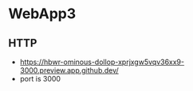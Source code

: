 # WebApp3

## HTTP

- https://hbwr-ominous-dollop-xprjxgw5vqv36xx9-3000.preview.app.github.dev/
- port is 3000